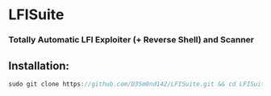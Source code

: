 # LFISuite
### Totally Automatic LFI Exploiter (+ Reverse Shell) and Scanner

## Installation:
```javascript
sudo git clone https://github.com/D35m0nd142/LFISuite.git && cd LFISuite && sudo chmod +x *
```
